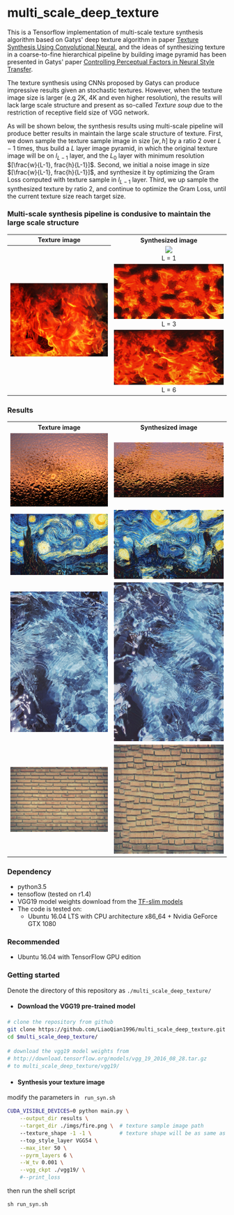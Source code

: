 # multi_scale_deep_texture

This is a Tensorflow implementation of multi-scale  texture synthesis algorithm based on Gatys' deep texture algorithm in paper  [Texture Synthesis Using Convolutional Neural](http://papers.nips.cc/paper/5633-texture-synthesis-using-convolutional-neural-networks.pdf), and the ideas of synthesizing texture in a coarse-to-fine hierarchical pipeline by building image pyramid has been presented in Gatys' paper  [Controlling Perceptual Factors in Neural Style Transfer](http://openaccess.thecvf.com/content_cvpr_2017/html/Gatys_Controlling_Perceptual_Factors_CVPR_2017_paper.html).

The texture synthesis using CNNs proposed by Gatys can produce impressive results given an stochastic textures. However, when the texture image size is larger (e.g 2K, 4K and even higher resolution), the results will lack large scale structure and present as so-called _Texture soup_ due to the restriction of  receptive field size of VGG network. 

As will be shown below, the synthesis results using multi-scale pipeline will produce better results in maintain the large scale structure of texture. First, we down sample the texture sample image in size $[w,h]$ by a ratio 2 over $L-1$ times, thus build a $L$ layer image pyramid, in which the original texture image will be on $l_{L-1}$ layer, and the $L_0$ layer with minimum resolution $[\frac{w}{L-1}, frac{h}{L-1}]$. Second, we initial a noise image in size $[\frac{w}{L-1}, frac{h}{L-1}]$, and synthesize it by optimizing the Gram Loss computed with  texture sample in $l_{L-1}$ layer. Third, we up sample the synthesized texture by ratio 2, and continue to optimize the Gram Loss, until the current texture size reach target size.   

### Multi-scale synthesis pipeline is condusive to maintain the large scale structure

<table>
	<tr>
		<th><center> Texture image </center></th>
		<th><center> Synthesized image </center></th>
	</tr>
	<tr>
		<th rowspan='3' align="middle">
			<center><img src = "./imgs/fire.png"></center>
		</th>
        <td align = "middle">
			<center><img src = "./results/fire_1_1024_2048_101.0.png" weight = '40px'></center>
            <center>L = 1</center>
		</td>
	</tr>
	<tr>
        <td align = "middle">
			<center><img src = "./results/fire_3_1024_2048_136.5.png" weight = '40px'></center>
            <center>L = 3</center>
		</td>
	</tr>
	<tr>
        <td align = "middle">
			<center><img src = "./results/fire_6_1024_2048_147.9.png" weight = '100px'></center>
            <center>L = 6</center>
		</td>
	</tr>
</table>



### Results

<table>
	<tr>
		<th><center> Texture image </center></th>
		<th><center> Synthesized image </center></th>
	</tr>
	<tr>
		<td>
			<center><img src = "./imgs/glass.png"></center>
		</td>
        <td>
			<center><img src = "./results/glass_6_1024_2048_150.0.png"></center>
		</td>
	</tr>
	<tr>
		<td>
			<center><img src = "./imgs/starry-night.png"></center>
		</td>
        <td>
			<center><img src = "./results/starry-night_5_640_1024_48.6.png"></center>
		</td>
	</tr>
	<tr>
		<td>
			<center><img src = "./imgs/water2.png"></center>
		</td>
        <td>
			<center><img src = "./results/water2_5_1296_896_82.1.png"></center>
		</td>
	</tr>
	<tr>
		<td>
			<center><img src = "./imgs/wall.png"></center>
		</td>
        <td>
			<center><img src = "./results/wall_6_1024_2048_144.0.png" height = '250px'></center>
		</td>
	</tr>
</table>


### Dependency
* python3.5
* tensoflow (tested on r1.4)
* VGG19 model weights download from the [TF-slim models](http://download.tensorflow.org/models/vgg_19_2016_08_28.tar.gz) 
* The code is tested on:
	* Ubuntu 16.04 LTS with CPU architecture x86_64 + Nvidia GeForce GTX 1080

### Recommended
* Ubuntu 16.04 with TensorFlow GPU edition

### Getting started 
Denote the directory of this repository as ```./multi_scale_deep_texture/``` 

* #### Download the VGG19 pre-trained model

```bash
# clone the repository from github
git clone https://github.com/LiaoQian1996/multi_scale_deep_texture.git
cd $multi_scale_deep_texture/

# download the vgg19 model weights from 
# http://download.tensorflow.org/models/vgg_19_2016_08_28.tar.gz
# to multi_scale_deep_texture/vgg19/
```
* #### Synthesis your texture image

modify the parameters in ``` run_syn.sh``` 

```bash
CUDA_VISIBLE_DEVICES=0 python main.py \
    --output_dir results \
    --target_dir ./imgs/fire.png \  # texture sample image path
    --texture_shape -1 -1 \         # texture shape will be as same as the sample image if [-1,- 1]
    --top_style_layer VGG54 \
    --max_iter 50 \
    --pyrm_layers 6 \
    --W_tv 0.001 \
    --vgg_ckpt ./vgg19/ \
    #--print_loss 
```
then run the shell script
```
sh run_syn.sh
```
